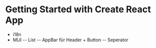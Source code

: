 # Getting Started with Create React App

- i18n
- MUI
  -- List
  -- AppBar für Header + Button
  -- Seperator
